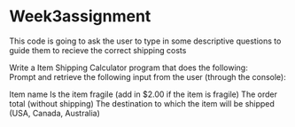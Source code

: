 # Week3assignment
This code is going to ask the user to type in some descriptive questions to guide them to recieve the correct shipping costs

Write a Item Shipping Calculator program that does the following:  
Prompt and retrieve the following input from the user (through the console): 

Item name Is the item fragile (add in $2.00 if the item is fragile) 
The order total (without shipping) 
The destination to which the item will be shipped (USA, Canada, Australia)  

